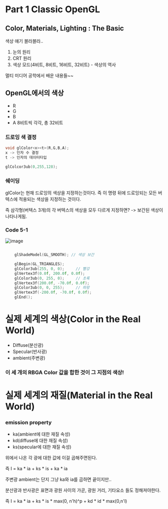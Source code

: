 # Part 1 Classic OpenGL
## Color, Materials, Lighting : The Basic


색상 얘기 블라블라..
1) 눈의 원리
2) CRT 원리
3) 색상 모드(4비트, 8비트, 16비트, 32비트) - 색상의 역사

멀티 미디어 공학에서 배운 내용들~~



## OpenGL에서의 색상
- R
- G
- B
- A
8비트씩 각각, 총 32비트


### 드로잉 색 결정

```c
void glColor<x><t>(R,G,B,A);
x -> 인자 수 결정
t -> 인자의 데이터타입
```


```cpp
glColcor3ub(0,255,128);
```

### 쉐이딩
glColor는 현재 드로잉의 색상을 지정하는것이다.
즉 이 명령 뒤에 드로잉되는 모든 버텍스에 적용되는 색상을 지정하는 것이다.

즉 삼각형(버텍스 3개)의 각 버텍스의 색상을 모두 다르게 지정하면?
-> 보간된 색상이 나타나게됨.

### Code 5-1
![image](https://github.com/user-attachments/assets/656fc98f-0c90-4cd4-bd31-810b5ac52238)


```cpp

    glShadeModel(GL_SMOOTH); // 색상 보간

    glBegin(GL_TRIANGLES);
    glColor3ub(255, 0, 0);     // 빨강
    glVertex3f(0.0f, 200.0f, 0.0f);
    glColor3ub(0, 255, 0);     // 초록
    glVertex3f(200.0f, -70.0f, 0.0f);
    glColor3ub(0, 0, 255);     // 파랑
    glVertex3f(-200.0f, -70.0f, 0.0f);
    glEnd();

```



# 실제 세계의 색상(Color in the Real World)

- Diffuse(분산광)
- Specular(반사광)
- ambient(주변광)

### 이 세 개의 RBGA Color 값을 합한 것이 그 지점의 색상!


# 실제 세계의 재질(Material in the Real World) 

### emission property
- ka(ambient에 대한 재질 속성)
- kd(diffuse에 대한 재질 속성)
- ks(specular에 대한 재질 속성)

위에서 나온 각 광에 대한 값에 이걸 곱해주면된다.

즉 I = ka * ia + ks * is + ka * ia


주변광 ambient는 단지 그냥 ka와 ia를 곱하면 끝이지만..

분산광과 반사광은
표면과 광원 사이의 가곧, 광원 거리, 기타요소 들도 정해져야한다.


즉 I = ka * ia + ks * is * max(0, n'h)^p + kd * id * max(0,n'l)
